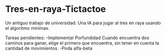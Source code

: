 # Tres-en-raya-Tictactoe
Un antiguo trabajo de universidad. Una IA para jugar al tres en raya usando el algoritmo minimax.


Tareas pendientes:
    -Implementar Porfundidad
    Cuando encuentra dos caminos para ganar, elige el primero que encuentra, sin tener en cuenta la cantidad de movimientos.
    -Poda alfa-beta
    
